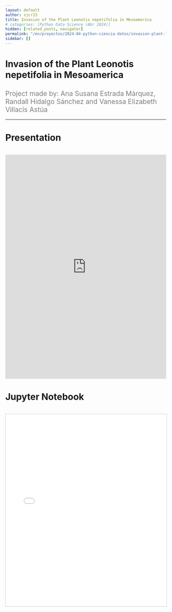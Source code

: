 ```yaml
---
layout: default
author: sjcr23
title: Invasion of the Plant Leonotis nepetifolia in Mesoamerica
# categories: [Python Data Science (Abr 2024)]
hidden: [related_posts, navigator]
permalink: "/en/proyectos/2024-04-python-ciencia-datos/invasion-plant-leonotis-nepetifolia-mesoamerica.html"
sidebar: []
---
```


# Invasion of the Plant Leonotis nepetifolia in Mesoamerica
<h2 style="color: gray; font-weight: normal;">
Project made by: Ana Susana Estrada Márquez, Randall Hidalgo Sánchez and Vanessa Elizabeth Villacís Astúa
</h2>

---

# Presentation
<br>

<iframe width="100%" height="700" src="https://www.youtube.com/embed/wXBBjY67hus?si=RkvusvFQ0od4pp4j" frameborder="0" allow="accelerometer; autoplay; clipboard-write; encrypted-media; gyroscope; picture-in-picture; web-share" referrerpolicy="strict-origin-when-cross-origin" allowfullscreen></iframe>

<br>

# Jupyter Notebook
<br>

<iframe 
    src="/assets/html/randall_higalgo.html" 
    width="100%" 
    height="600" 
    style="border: 1px solid #ccc;"
></iframe>